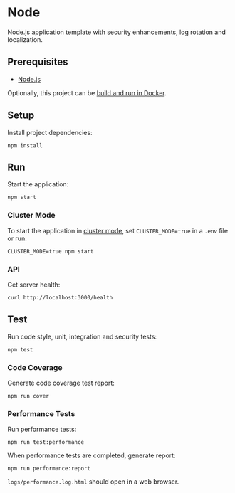 # Node

Node.js application template with security enhancements, log rotation and localization.

## Prerequisites

- [Node.js](https://nodejs.org)

Optionally, this project can be [build and run in Docker](https://github.com/filipecorrea/node/wiki/Build-and-Run-in-Docker).

## Setup

Install project dependencies:

```console
npm install
```

## Run

Start the application:

```console
npm start
```

### Cluster Mode

To start the application in [cluster mode](https://nodejs.org/api/cluster.html#cluster_cluster), set `CLUSTER_MODE=true` in a `.env` file or run:

```console
CLUSTER_MODE=true npm start
```

### API

Get server health:

```console
curl http://localhost:3000/health
```

## Test

Run code style, unit, integration and security tests:

```console
npm test
```

### Code Coverage

Generate code coverage test report:

```console
npm run cover
```

### Performance Tests

Run performance tests:

```console
npm run test:performance
```

When performance tests are completed, generate report:

```console
npm run performance:report
```

`logs/performance.log.html` should open in a web browser.
